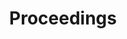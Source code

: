 ---
layout: redirect.njk
title: "Proceedings"
description: "Access the comprehensive proceedings to gain insights into the state-of-the-art methodologies, applications, and ethical considerations shaping the future of Human-AI Synergy."
redirect_to: "/ceur-ws"
---